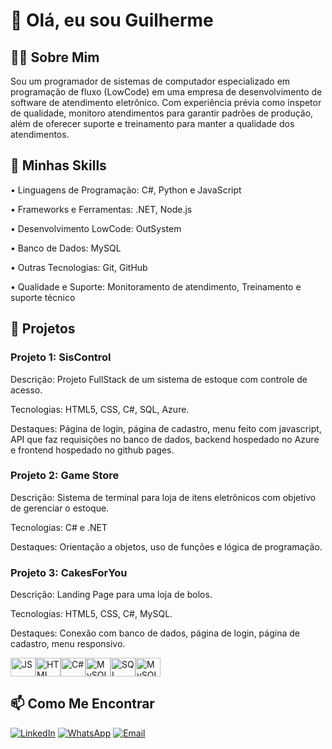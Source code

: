 # 👋 Olá, eu sou Guilherme


## 🧑‍💻 Sobre Mim

Sou um programador de sistemas de computador especializado em programação de fluxo (LowCode) em uma empresa de desenvolvimento de software de atendimento eletrônico. Com experiência prévia como inspetor de qualidade, monitoro atendimentos para garantir padrões de produção, além de oferecer suporte e treinamento para manter a qualidade dos atendimentos.


## 🚀 Minhas Skills

• Linguagens de Programação: C#, Python e JavaScript

• Frameworks e Ferramentas: .NET, Node.js

• Desenvolvimento LowCode: OutSystem

• Banco de Dados: MySQL

• Outras Tecnologias: Git, GitHub

• Qualidade e Suporte: Monitoramento de atendimento, Treinamento e suporte técnico


## 📝 Projetos
### Projeto 1: SisControl

Descrição: Projeto FullStack de um sistema de estoque com controle de acesso.

Tecnologias: HTML5, CSS, C#, SQL, Azure.

Destaques: Página de login, página de cadastro, menu feito com javascript, API que faz requisições no banco de dados, backend hospedado no Azure e frontend hospedado no github pages.

### Projeto 2: Game Store

Descrição: Sistema de terminal para loja de itens eletrônicos com objetivo de gerenciar o estoque.

Tecnologias: C# e .NET

Destaques: Orientação a objetos, uso de funções e lógica de programação.

### Projeto 3: CakesForYou

Descrição: Landing Page para uma loja de bolos.

Tecnologias: HTML5, CSS, C#, MySQL.

Destaques: Conexão com banco de dados, página de login, página de cadastro, menu responsivo.

<div style="display: flex; align-items: center;">
    <img align="center" alt="JS" height="30" width="40" src="https://cdn.jsdelivr.net/gh/devicons/devicon@latest/icons/javascript/javascript-original.svg"/>
    <img align="center" alt="HTML" height="30" width="40" src="https://img.icons8.com/?size=100&id=YWDsCjL0c2qv&format=png&color=000000"/>
    <img align="center" alt="C#" height="30" width="40" src="https://cdn.jsdelivr.net/gh/devicons/devicon@latest/icons/csharp/csharp-original.svg"/>
    <img align="center" alt="MySQL" height="30" width="40" src="https://img.icons8.com/?size=100&id=VLKafOkk3sBX&format=png&color=000000"/>
    <img align="center" alt="SQL" height="30" width="40" src="https://www.google.com/imgres?q=sql%20server%20icon&imgurl=https%3A%2F%2Fbanner2.cleanpng.com%2F20180704%2Fpkf%2Faaxs41yua.webp&imgrefurl=https%3A%2F%2Fwww.cleanpng.com%2Fpng-microsoft-sql-server-database-server-computer-icon-4738190%2F&docid=l2EPt_uFjjXsZM&tbnid=DeolizKrS-RQLM&vet=12ahUKEwjNh9Oyw9WJAxVvCbkGHZuFCWkQM3oECFgQAA..i&w=900&h=520&hcb=2&ved=2ahUKEwjNh9Oyw9WJAxVvCbkGHZuFCWkQM3oECFgQAA"/>
    <img align="center" alt="MySQL" height="30" width="40" src="https://cdn.jsdelivr.net/gh/devicons/devicon@latest/icons/mysql/mysql-original-wordmark.svg"/>
</div>

## 📫 Como Me Encontrar
[![LinkedIn](https://img.shields.io/badge/LinkedIn-0077B5?style=for-the-badge&logo=linkedin&logoColor=white)](https://www.linkedin.com/in/guilherme-bomfim-7a87aa295/) 
[![WhatsApp](https://img.shields.io/badge/WhatsApp-25D366?style=for-the-badge&logo=whatsapp&logoColor=white)](https://wa.me/5521998911029?text=Olá%2C%20)
[![Email](https://img.shields.io/badge/Email-D14836?style=for-the-badge&logo=gmail&logoColor=white)](mailto:guilherme.bomfim98@hotmail.com)

